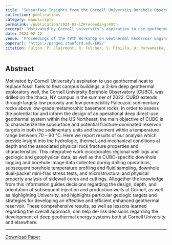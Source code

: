 ```yaml
---
title: "Subsurface Insights from the Cornell University Borehole Observatory (CUBO): A 3km Deep Exploratory Well for Advancing Earth Source Heat Deep Direct-Use Geothermal for District Heating"
collection: publications
category: manuscripts
permalink: /publication/2024-02-12Preceedings49th
excerpt: "Motivated by Cornell University's aspiration to use geothermal heat to replace fossil fuels to heat campus buildings, a 3-km deep geothermal exploratory well, the Cornell University Borehole Observatory (CUBO), was drilled on the Ithaca, NY campus in the summer of 2022. CUBO extends through largely low porosity and low permeability Paleozoic sedimentary rocks..."
date: 2024-02-12
venue: 'Proceedings of the 49th Workshop on Geothermal Reservoir Engineering, Stanford, CA, USA'
paperurl: 'https://pangea.stanford.edu/ERE/'
citation: Fulton, P; Clairmont, R; Fulcher, S; Pinilla, D; Purwamaska, I; Jamison, H; Fresonke, M; Puthur, R; Torres, J; Heaton, T; et al (February 2024, https://pangea.stanford.edu/ERE/) 
---
```


Abstract
---
Motivated by Cornell University's aspiration to use geothermal heat to replace fossil fuels to heat campus buildings, a 3-km deep geothermal exploratory well, the Cornell University Borehole Observatory (CUBO), was drilled on the Ithaca, NY campus in the summer of 2022. CUBO extends through largely low porosity and low permeability Paleozoic sedimentary rocks above low-grade metamorphic basement rocks. In order to assess the potential for and inform the design of an operational deep direct-use geothermal system within the US Northeast, the main objective of CUBO is to characterize the subsurface and potential fracture-dominated reservoir targets in both the sedimentary units and basement within a temperature range between 70 – 90 °C. Here we report results of our analysis which provide insight into the hydrologic, thermal, and mechanical conditions at depth and the associated physical rock fracture properties and characteristics. This integrative work incorporates regional well logs and geologic and geophysical data, as well as the CUBO-specific downhole logging and borehole image data collected during drilling operations, subsequent borehole temperature profiling and fluid sampling, downhole dual-packer mini-frac stress tests, and microstructural and physical property analysis of sidewall cores and cuttings. Altogether the knowledge from this information guides decisions regarding the design, depth, and orientation of subsequent injection and production wells at Cornell, as well as highlighting University, and highlights particular geologic targets and strategies for developing an effective and efficient enhanced geothermal reservoir. These comprehensive results, as well as lessons learned regarding the overall approach, can help de-risk decisions regarding the development of deep geothermal energy systems both at Cornell University and elsewhere.

---
[Download Paper](/files/Fulton.pdf)